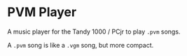 # PVM Player

A music player for the Tandy 1000 / PCjr to play `.pvm` songs.

A `.pvm` song is like a `.vgm` song, but more compact.
